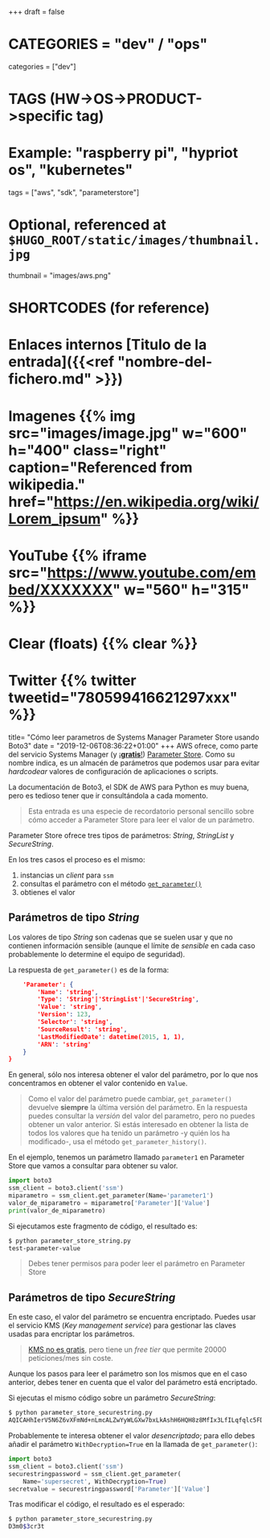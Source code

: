 +++
draft = false

# CATEGORIES = "dev" / "ops"
categories = ["dev"]
# TAGS (HW->OS->PRODUCT->specific tag)
# Example: "raspberry pi", "hypriot os", "kubernetes"

tags = ["aws", "sdk", "parameterstore"]

# Optional, referenced at `$HUGO_ROOT/static/images/thumbnail.jpg`
thumbnail = "images/aws.png"

# SHORTCODES (for reference)

# Enlaces internos [Titulo de la entrada]({{<ref "nombre-del-fichero.md" >}})

# Imagenes {{% img src="images/image.jpg" w="600" h="400" class="right" caption="Referenced from wikipedia." href="https://en.wikipedia.org/wiki/Lorem_ipsum" %}}
# YouTube {{% iframe src="https://www.youtube.com/embed/XXXXXXX" w="560" h="315" %}}
# Clear (floats) {{% clear %}}
# Twitter {{% twitter tweetid="780599416621297xxx" %}}

title=  "Cómo leer parametros de Systems Manager Parameter Store usando Boto3"
date = "2019-12-06T08:36:22+01:00"
+++
AWS ofrece, como parte del servicio Systems Manager (y [¡**gratis**!](https://aws.amazon.com/systems-manager/pricing/#Parameter_Store)) [Parameter Store](https://docs.aws.amazon.com/systems-manager/latest/userguide/systems-manager-parameter-store.html). Como su nombre indica, es un almacén de parámetros que podemos usar para evitar *hardcodear* valores de configuración de aplicaciones o scripts.

La documentación de Boto3, el SDK de AWS para Python es muy buena, pero es tedioso tener que ir consultándola a cada momento.
<!--more-->
> Esta entrada es una especie de recordatorio personal sencillo sobre cómo acceder a Parameter Store para leer el valor de un parámetro.

Parameter Store ofrece tres tipos de parámetros: *String*, *StringList* y *SecureString*.

En los tres casos el proceso es el mismo:

1. instancias un *client* para `ssm`
1. consultas el parámetro con el método [`get_parameter()`](https://boto3.amazonaws.com/v1/documentation/api/latest/reference/services/ssm.html#SSM.Client.get_parameter)
1. obtienes el valor

## Parámetros de tipo *String*

Los valores de tipo *String* son cadenas que se suelen usar y que no contienen información sensible (aunque el límite de *sensible* en cada caso probablemente lo determine el equipo de seguridad).

La respuesta de `get_parameter()` es de la forma:

```json
    'Parameter': {
        'Name': 'string',
        'Type': 'String'|'StringList'|'SecureString',
        'Value': 'string',
        'Version': 123,
        'Selector': 'string',
        'SourceResult': 'string',
        'LastModifiedDate': datetime(2015, 1, 1),
        'ARN': 'string'
    }
}
```

En general, sólo nos interesa obtener el valor del parámetro, por lo que nos concentramos en obtener el valor contenido en `Value`.

> Como el valor del parámetro puede cambiar, `get_parameter()` devuelve **siempre** la última versión del parámetro. En la respuesta puedes consultar la *versión* del valor del parametro, pero no puedes obtener un valor anterior. Si estás interesado en obtener la lista de todos los valores que ha tenido un parámetro -y quién los ha modificado-, usa el método `get_parameter_history()`.

En el ejemplo, tenemos un parámetro llamado `parameter1` en Parameter Store que vamos a consultar para obtener su valor.

```python
import boto3
ssm_client = boto3.client('ssm')
miparametro = ssm_client.get_parameter(Name='parameter1')
valor_de_miparametro = miparametro['Parameter']['Value']
print(valor_de_miparametro)
```

Si ejecutamos este fragmento de código, el resultado es:

```bash
$ python parameter_store_string.py
test-parameter-value
```

> Debes tener permisos para poder leer el parámetro en Parameter Store

## Parámetros de tipo *SecureString*

En este caso, el valor del parámetro se encuentra encriptado. Puedes usar el servicio KMS (*Key management service*) para gestionar las claves usadas para encriptar los parámetros.

> [KMS no es gratis](https://aws.amazon.com/kms/pricing/), pero tiene un *free tier* que permite 20000 peticiones/mes sin coste.

Aunque los pasos para leer el parámetro son los mismos que en el caso anterior, debes tener en cuenta que el valor del parámetro está encriptado.

Si ejecutas el mismo código sobre un parámetro *SecureString*:

```bash
$ python parameter_store_securestring.py
AQICAHhIerV5N6Z6vXFmNd+nLmcALZwYyWLGXw7bxLkAshH6HQH8z8MfIx3LfILqfqlc5FDSAAAAaDBmBgkqhkiG9w0BBwagWTBXAgEAMFIGCSqGSIb3DQEHATAeBglghkgBZQMEAS4wEQQMWnlSalVYxWZ0hRClAgEQgCUdjEnBYX2THX6kWC+8hrWxPkUM4vAx+ErKMt/47gyDHwHkjFuL
```

Probablemente te interesa obtener el valor *desencriptado*; para ello debes añadir el parámetro `WithDecryption=True` en la llamada de `get_parameter()`:

```python
import boto3
ssm_client = boto3.client('ssm')
securestringpassword = ssm_client.get_parameter(
    Name='supersecret', WithDecryption=True)
secretvalue = securestringpassword['Parameter']['Value']
```

Tras modificar el código, el resultado es el esperado:

```bash
$ python parameter_store_securestring.py
D3m0$3cr3t
```
